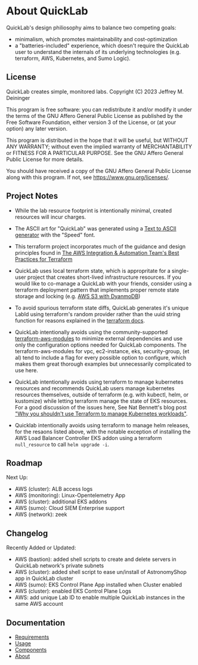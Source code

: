 [comment]: # "This file is part of QuickLab, which creates simple, monitored labs."
[comment]: # "https://github.com/jeff-d/quicklab"
[comment]: #
[comment]: # "SPDX-FileCopyrightText: © 2023 Jeffrey M. Deininger <9385180+jeff-d@users.noreply.github.com>"
[comment]: # "SPDX-License-Identifier: AGPL-3.0-or-later"

# About QuickLab

QuickLab's design philiosophy aims to balance two competing goals:

- minimalism, which promotes maintainability and cost-optimization
- a "batteries-included" experience, which doesn't require the QuickLab user to understand the internals of its underlying technologies (e.g. terraform, AWS, Kubernetes, and Sumo Logic).

## License

QuickLab creates simple, monitored labs.
Copyright (C) 2023 Jeffrey M. Deininger

This program is free software: you can redistribute it and/or modify it under the terms of the GNU Affero General Public License as published by the Free Software Foundation, either version 3 of the License, or (at your option) any later version.

This program is distributed in the hope that it will be useful, but WITHOUT ANY WARRANTY; without even the implied warranty of MERCHANTABILITY or FITNESS FOR A PARTICULAR PURPOSE. See the GNU Affero General Public License for more details.

You should have received a copy of the GNU Affero General Public License along with this program. If not, see <https://www.gnu.org/licenses/>.

## Project Notes

- While the lab resource footprint is intentionally minimal, created resources will incur charges.

- The ASCII art for "QuickLab" was generated using a [Text to ASCII generator](http://patorjk.com/software/taag/#p=display&f=Speed&t=QuickLab) with the "Speed" font.

- This terraform project incorporates much of the guidance and design principles found in [The AWS Integration & Automation Team's Best Practices for Terraform](https://aws-ia.github.io/standards-terraform/)

- QuickLab uses local terraform state, which is appropritate for a single-user project that creates short-lived infrastructure resources. If you would like to co-manage a QuickLab with your friends, consider using a terraform deployment pattern that implements proper remote state storage and locking (e.g. [AWS S3 with DyanmoDB](https://www.terraform.io/language/settings/backends/s3))

- To avoid spurious terraform state diffs, QuickLab generates it's unique LabId using terraform's random provider rather than the uuid string function for reasons explained in the [terraform docs](https://developer.hashicorp.com/terraform/language/functions/uuid).

- QuickLab intentionally avoids using the community-supported [terraform-aws-modules](https://registry.terraform.io/namespaces/terraform-aws-modules) to minimize external dependencies and use only the configuration options needed for QuickLab components. The terraform-aws-modules for vpc, ec2-instance, eks, security-group, (et al) tend to include a flag for every possible option to configure, which makes them great thorough examples but unnecessarily complicated to use here.

- QuickLab intentionally avoids using terraform to manage kubernetes resources and recommends QuickLab users manage kubernetes resources themselves, outside of terraform (e.g. with kubectl, helm, or kustomize) while letting terraform manage the state of EKS resources. For a good discussion of the issues here, See Nat Bennett's blog post ["Why you shouldn't use Terraform to manage Kubernetes workloads"](https://www.simplermachines.com/why-you-shouldnt-use-terraform-to-manage-kubernetes-deployments/).

- Quicklab intentionally avoids using terraform to manage helm releases, for the resaons listed above, with the notable exception of installing the AWS Load Balancer Controller EKS addon using a terraform `null_resource` to call `helm upgrade -i`.

## Roadmap

Next Up:

- AWS (cluster): ALB access logs
- AWS (monitoring): Linux-Opentelemetry App
- AWS (cluster): additional EKS addons
- AWS (sumo): Cloud SIEM Enterprise support
- AWS (network): zeek

## Changelog

Recently Added or Updated:

- AWS (bastion): added shell scripts to create and delete servers in QuickLab network's private subnets
- AWS (cluster): added shell script to ease un/install of AstronomyShop app in QuickLab cluster
- AWS (sumo): EKS Control Plane App installed when Cluster enabled
- AWS (cluster): enabled EKS Control Plane Logs
- AWS: add unique Lab ID to enable multiple QuickLab instances in the same AWS account

## Documentation

- [Requirements](requirements.md)
- [Usage](usage.md)
- [Components](components.md)
- [About](about.md)
